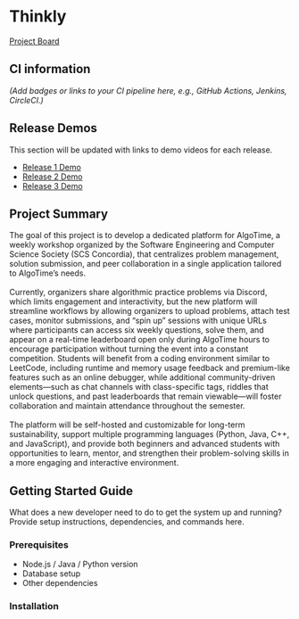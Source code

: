 # Thinkly 

[Project Board](https://github.com/users/cristina-trofimov/projects/4/views/1)

## CI information
*(Add badges or links to your CI pipeline here, e.g., GitHub Actions, Jenkins, CircleCI.)* </br>




## Release Demos
This section will be updated with links to demo videos for each release.

- [Release 1 Demo](#)  
- [Release 2 Demo](#)  
- [Release 3 Demo](#)  



## Project Summary
The goal of this project is to develop a dedicated platform for AlgoTime, a weekly workshop organized by the Software Engineering and Computer Science Society (SCS Concordia), that centralizes problem management, solution submission, and peer collaboration in a single application tailored to AlgoTime’s needs. </br>
</br>
Currently, organizers share algorithmic practice problems via Discord, which limits engagement and interactivity, but the new platform will streamline workflows by allowing organizers to upload problems, attach test cases, monitor submissions, and “spin up” sessions with unique URLs where participants can access six weekly questions, solve them, and appear on a real-time leaderboard open only during AlgoTime hours to encourage participation without turning the event into a constant competition. Students will benefit from a coding environment similar to LeetCode, including runtime and memory usage feedback and premium-like features such as an online debugger, while additional community-driven elements—such as chat channels with class-specific tags, riddles that unlock questions, and past leaderboards that remain viewable—will foster collaboration and maintain attendance throughout the semester. </br>
</br>
The platform will be self-hosted and customizable for long-term sustainability, support multiple programming languages (Python, Java, C++, and JavaScript), and provide both beginners and advanced students with opportunities to learn, mentor, and strengthen their problem-solving skills in a more engaging and interactive environment.



## Getting Started Guide
What does a new developer need to do to get the system up and running?  
Provide setup instructions, dependencies, and commands here.

### Prerequisites
- Node.js / Java / Python version
- Database setup
- Other dependencies

### Installation
